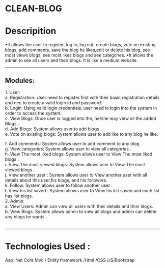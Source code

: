 # CLEAN-BLOG
<h1>Descripition </h1>
•It allows the user to register, log in, log out, create blogs, vote on existing blogs, add
comments, save the blog he likes,edit or delete his blog, see most views blogs, see most likes blogs and see categories.
•It allows the admin to see all users and their blogs.
It is like a medium website.

<hr/>

<h2>
Modules:
</h2>
<p>
  1.	User: <br>
a.	Registration: User need to register first with their basic registration details and nee to create a valid login id and password.
  <br>
b.	Login: Using valid login credentials, user need to login into the system in order to access the system. <br>
c.	View Blogs: Once user is logged into the, he/she may view all the added Blogs .<br>
d.	Add Blogs: System allows user to add blogs. <br>
e.	Vote on existing blogs: System allows user to add like to any blog he like.<br>
  
f.	Add comments: System allows user to add comment to any blog .<br>
g.	View categories: System allows user to view all categories .<br>
h.	View The most liked blogs: System allows user to View The most liked blogs .<br>
i.  View The most viewed blogs: System allows user to  View The most viewed blogs .<br>
j.  View another user :  System allows user to  View another user with all details about this user,his blogs, and  his followers.<br>
k.  Follow: System allows user to  follow another user .<br>
l.  View his list saved :  System allows user to  View his list saved  and each list has list blogs. <br>
2.	Admin:<br>
a.	View Users: Admin can view all users with their details and thier blogs.<br>
b.	View Blogs: System allows admin to view all blogs and admin can delete any blogs he wants .<br>
<br>
</p>
<hr/>
<h1>Technologies Used :</h1>
<p>Asp .Net Core Mvc / Entity framework /Html /CSS /JS/Bootstrap
</p>
